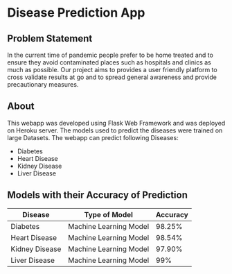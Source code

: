 # Disease Prediction App
## Problem Statement
In the current time of pandemic people prefer to be home treated and to ensure they avoid contaminated places such as hospitals and clinics as much as possible. Our project aims to provides a user friendly platform to cross validate results at go and to spread general awareness and provide precautionary measures.
## About
This webapp was developed using Flask Web Framework and was deployed on Heroku server. The models used to predict the diseases were trained on large Datasets. The webapp can predict following Diseases:
* Diabetes
* Heart Disease
* Kidney Disease
* Liver Disease

## Models with their Accuracy of Prediction
Disease | Type of Model | Accuracy
--- | --- | ---
Diabetes | Machine Learning Model | 98.25%
Heart Disease | Machine Learning Model | 98.54%
Kidney Disease | Machine Learning Model | 97.90%
Liver Disease | Machine Learning Model | 99%
